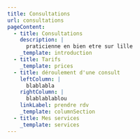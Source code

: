```yaml
---
title: Consultations
url: consultations
pageContent:
  - title: Consultations
    description: |
      praticienne en bien etre sur lille
    _template: introduction
  - title: Tarifs
    _template: prices
  - title: déroulement d'une consult
    leftColumn: |
      blablabla
    rightColumn: |
      blablablablou
    linkLabel: prendre rdv
    _template: columnSection
  - title: Mes services
    _template: services
---
```


